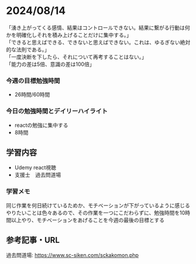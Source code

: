 # 2024/08/14
「湧き上がってくる感情、結果はコントロールできない。結果に繋がる行動は何かを明確化しそれを積み上げることだけに集中する。」  
「できると思えばできる、できないと思えばできない。これは、ゆるぎない絶対的な法則である。」  
「一度決断を下したら、それについて再考することはない。」  
「能力の差は5倍、意識の差は100倍」  
### 今週の目標勉強時間
- 26時間/60時間

### 今日の勉強時間とデイリーハイライト
- reactの勉強に集中する
- 8時間

## 学習内容
- Udemy react視聴
- 支援士　過去問道場

### 学習メモ
同じ作業を何日続けているためか、モチベーションが下がっているように感じる  
やりたいことは色々あるので、その作業を一つにこだわらずに、勉強時間を10時間以上やり、モチベーションをあげることを今週の最後の目標とする  


## 参考記事・URL
過去問道場: <https://www.sc-siken.com/sckakomon.php>  